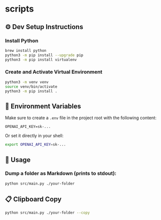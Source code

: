# scripts

## ⚙️ Dev Setup Instructions

### Install Python

```bash
brew install python
python3 -m pip install --upgrade pip
python3 -m pip install virtualenv
```

### Create and Activate Virtual Environment

```bash
python3 -m venv venv
source venv/bin/activate
python3 -m pip install .
```

## 🔐 Environment Variables

Make sure to create a `.env` file in the project root with the following content:

```env
OPENAI_API_KEY=sk-...
```

Or set it directly in your shell:

```bash
export OPENAI_API_KEY=sk-...
```

## 🧪 Usage

### Dump a folder as Markdown (prints to stdout):

```bash
python src/main.py ./your-folder
```

## 📋 Clipboard Copy

```bash
python src/main.py ./your-folder --copy
```
